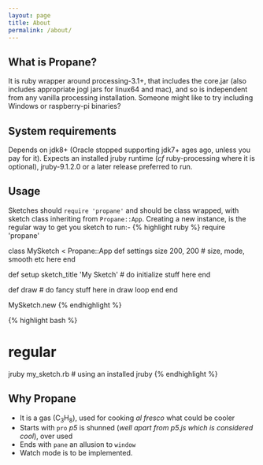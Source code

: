 ```yaml
---
layout: page
title: About
permalink: /about/
---
```


## What is Propane? ##

It is ruby wrapper around processing-3.1+, that includes the core.jar (also includes appropriate jogl jars for linux64 and mac), and so is independent from any vanilla processing installation.  Someone might like to try including Windows or raspberry-pi binaries?

## System requirements ##

Depends on jdk8+ (Oracle stopped supporting jdk7+ ages ago, unless you pay for it). Expects an installed jruby runtime (_cf_ ruby-processing where it is optional), jruby-9.1.2.0 or a later release preferred to run.

## Usage ##

Sketches should `require 'propane'` and should be class wrapped, with sketch class inheriting from `Propane::App`. Creating a new instance, is the regular way to get you sketch to run:-
{% highlight ruby %}
require 'propane'

class MySketch < Propane::App
   def settings
     size 200, 200 # size, mode, smooth etc here
   end

   def setup
     sketch_title 'My Sketch'
     # do initialize stuff here
   end


   def draw
     # do fancy stuff here in draw loop
   end
end

MySketch.new
{% endhighlight %}

{% highlight bash %}
# regular
jruby my_sketch.rb # using an installed jruby
{% endhighlight %}
## Why Propane ##

- It is a gas (C<sub>3</sub>H<sub>8</sub>), used for cooking _al fresco_ what could be cooler
- Starts with `pro` _p5_ is shunned (_well apart from p5.js which is considered cool_), over used
- Ends with `pane` an allusion to `window`
- Watch mode is to be implemented.
